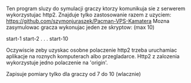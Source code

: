 Ten program sluzy do symulacji graczy ktorzy komunikuja sie z serwerem wykorzystujac http2.
Znajduje tylko zastosowanie razem z uzyciem: https://github.com/szymonjuraszek/Pacman-VPS-Kamatera
Mozna zasymulowac gracza wykonujac jeden ze skryptow: (max 10)

start-1
start-2
.
.
.
start-10

Oczywiscie zeby uzyskac osobne polaczenie http2 trzeba uruchamiac aplikacje na roznych komputerach albo przegladarce.
Http2 z zalozenia wykorzystuje jedno polaczenie na 'origin'.

Zapisuje pomiary tylko dla graczy od 7 do 10 (wlacznie)
